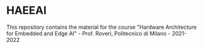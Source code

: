# HAEEAI
This repository contains the material for the course "Hardware Architecture for Embedded and Edge AI" - Prof. Roveri, Politecnico di Milano - 2021-2022
